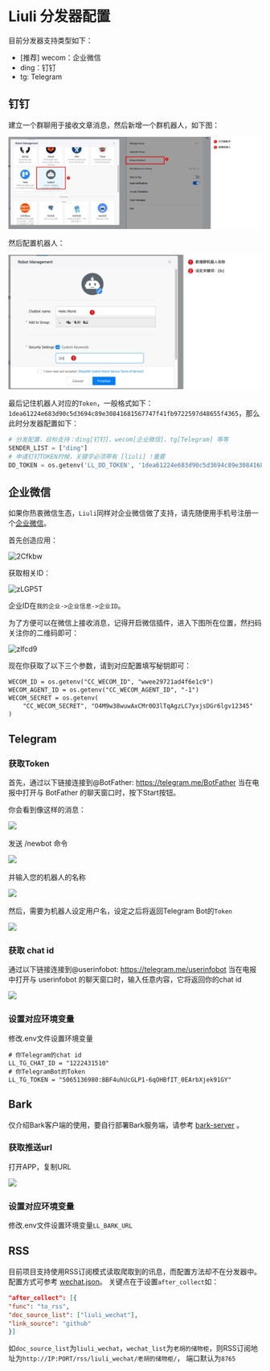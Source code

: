 # Liuli 分发器配置

目前分发器支持类型如下：

- [推荐] wecom：企业微信
- ding：钉钉
- tg: Telegram

## 钉钉

建立一个群聊用于接收文章消息，然后新增一个群机器人，如下图：

![GctXXh](https://raw.githubusercontent.com/howie6879/oss/master/images/GctXXh.jpg)

然后配置机器人：

![7iWlhv](https://raw.githubusercontent.com/howie6879/oss/master/images/7iWlhv.jpg)

最后记住机器人对应的`Token`，一般格式如下：`1dea61224e683d90c5d3694c89e30841681567747f41fb9722597d48655f4365`，那么此时分发器配置如下：

```python
# 分发配置，目标支持：ding[钉钉]、wecom[企业微信]、tg[Telegram] 等等
SENDER_LIST = ["ding"]
# 申请钉钉TOKEN时候，关键字必须带有 [liuli] !重要
DD_TOKEN = os.getenv('LL_DD_TOKEN', '1dea61224e683d90c5d3694c89e30841681567747f41fb9722597d48655f4365')
```

## 企业微信

如果你热衷微信生态，`Liuli`同样对企业微信做了支持，请先随便用手机号注册一个[企业微信](https://work.weixin.qq.com/)。

首先创造应用：

![2Cfkbw](https://raw.githubusercontent.com/howie6879/oss/master/images/2Cfkbw.png)

获取相关ID：

![zLGP5T](https://raw.githubusercontent.com/howie6879/oss/master/images/zLGP5T.png)

企业ID在`我的企业->企业信息->企业ID`。

为了方便可以在微信上接收消息，记得开启微信插件，进入下图所在位置，然扫码关注你的二维码即可：

![zlfcd9](https://raw.githubusercontent.com/howie6879/oss/master/images/zlfcd9.png)

现在你获取了以下三个参数，请到对应配置填写秘钥即可：

```shell
WECOM_ID = os.getenv("CC_WECOM_ID", "wwee29721ad4f6e1c9")
WECOM_AGENT_ID = os.getenv("CC_WECOM_AGENT_ID", "-1")
WECOM_SECRET = os.getenv(
    "CC_WECOM_SECRET", "O4M9w38wuwAxCMr0O3lTqAgzLC7yxjsDGr6lgv12345"
)
```


## Telegram

### 获取Token  

首先，通过以下链接连接到@BotFather: https://telegram.me/BotFather 当在电报中打开与 BotFather 的聊天窗口时，按下Start按钮。  

你会看到像这样的消息：  

<img src="https://gitee.com/howie6879/oss/raw/master/uPic/TGbotStart.jpeg" width=45% />

发送 /newbot 命令  

<img src="https://gitee.com/howie6879/oss/raw/master/uPic/TGbotNew.jpeg" width=45%  />  

并输入您的机器人的名称  

<img src="https://gitee.com/howie6879/oss/raw/master/uPic/TGbotName.jpeg" width=45% />

然后，需要为机器人设定用户名，设定之后将返回Telegram Bot的`Token`

<img src="https://gitee.com/howie6879/oss/raw/master/uPic/TGbotToken.jpeg" width=45% />

### 获取 chat id

通过以下链接连接到@userinfobot: https://telegram.me/userinfobot 当在电报中打开与 userinfobot 的聊天窗口时，输入任意内容，它将返回你的chat id 

<img src="https://gitee.com/howie6879/oss/raw/master/uPic/TGuserInfoBot.jpeg" width=45% />

### 设置对应环境变量

修改.env文件设置环境变量
```shell
# 你Telegram的chat id
LL_TG_CHAT_ID = "1222431510"
# 你TelegramBot的Token
LL_TG_TOKEN = "5065136980:BBF4uhUcGLP1-6qOHBfIT_0EArbXjek91GY"
```

## Bark
仅介绍Bark客户端的使用，要自行部署Bark服务端，请参考 [bark-server](https://github.com/Finb/bark-server) 。

### 获取推送url

打开APP，复制URL

<img src="https://gitee.com/howie6879/oss/raw/master/uPic/003rYfqply1grd1meqrvcj60bi08zt9i02.jpg" width=365 />

### 设置对应环境变量

修改.env文件设置环境变量`LL_BARK_URL`

## RSS

目前项目支持使用RSS订阅模式读取爬取到的讯息，而配置方法却不在分发器中。
配置方式可参考 [wechat.json](../liuli_config/wechat.json)。
关键点在于设置`after_collect`如：

```json
"after_collect": [{
"func": "to_rss",
"doc_source_list": ["liuli_wechat"],
"link_source": "github"
}]
```

如`doc_source_list`为`liuli_wechat`，`wechat_list`为`老胡的储物柜`，则RSS订阅地址为`http://IP:PORT/rss/liuli_wechat/老胡的储物柜/`，
端口默认为`8765`
